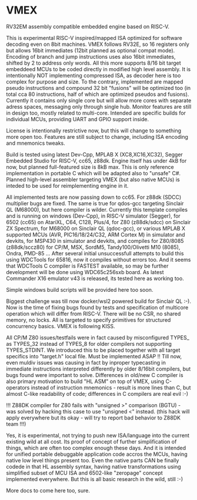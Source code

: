 # VMEX

RV32EM assembly compatible embedded engine based on RISC-V.

This is experimental RISC-V inspired/mapped ISA optimized for software decoding even on 8bit machines.
VMEX follows RV32E, so 16 registers only but allows 16bit immediates (12bit planned as optional compat mode).
Encoding of branch and jump instructions uses also 16bit immediates, shifted by 2 to address only words.
All this more supports 8/16 bit target embeddeed MCUs to be coded directly in modified high level assembly.
It is intentionally NOT implementing compressed ISA, as decoder here is too complex for purpose and size.
To the contrary, implemented are mapped pseudo instructions and compound 32 bit "fusions" will be optimized too
(in total cca 80 instructions, half of which are optimized pseudos and fusions).
Currently it contains only single core but will allow more cores with separate adress spaces, messaging only
through single hub. Monitor features are still in design too, mostly related to multi-core.
Intended are specific builds for individual MCUs, providing UART and GPIO support inside.

License is intentionally restrictive now, but this will change to something more open too.
Features are still subject to change, including ISA encoding and mnemonics tweaks.

Build is tested using latest Dev-Cpp, MPLAB X (XC8,XC16,XC32), Segger Embedded Studio for RISC-V, cc65, z88dk.
Engine itself has under 4kB for now, but planned full-featured size is 8kB max.
This is only reference implementation in portable C which will be adapted also to "unsafe" C#.
Planned high-level assembler targeting VMEX (but also native MCUs) is inteded to be used for reimplementing engine in it.

All implemented tests are now passing down to cc65. For z88dk (SDCC) multiplier bugs are fixed.
The same is true for qdos-gcc targeting Sinclair QL (M68000), but here compiler is wilder.
Currently this template compiles and is running on windows (Dev-Cpp), in RISC-V simulator (Segger),
for 6502 (cc65) on AtariXL, C64, C128, Plus/4, for Z80 (z88dk/sdcc) on Sinclair ZX Spectrum,
for M68000 on Sinclair QL (qdoc-gcc), or various MPLAB X supported MCUs (AVR, PIC16/18/24/C32, ARM Cortex M)
in simulator and devkits, for MSP430 in simulator and devkits, and compiles for Z80/8085 (z88dk/sccz80)
for CP/M, MSX, SordM5, Tandy100/Olivetti M10 (8085), Ondra, PMD-85 ...
After several initial unsuccessfull attempts to build this using WDCTools for 65816, now it compiles without errors too.
And it seems that WDCTools C compiler is FASTEST available, so may be further development will be done using WDC65c256sxb board.
As latest Commander X16 emulator v43 is released, its tested here as working too.

Simple windows build scripts will be provided here too soon.

Biggest challenge was till now docker/wsl2 powered build for Sinclair QL :-).
Now is the time of fixing bugs found by tests and specification of multicore operation which will differ from RISC-V.
There will be no CSR, no shared memory, no locks. All is targeted to specify primitives for structured concurrency basics.
VMEX is following KISS.

All CP/M Z80 issues/testfails were in fact caused by misconfigured TYPES_ as TYPES_32 instead of TYPES_8 for older compilers
not supporting TYPES_STDINT. We introduced this to be placed together with all target specifics into "target.h" local file.
Must be implemented ASAP !!
Till now, even muldiv issues was causing in fact by inproper typecasting in immediate instructions interpreted differently
by older 8/16bit compilers, but bugs found were important to solve.
Differences in old/new C compiler is also primary motivation to build "HL ASM" on top of VMEX, using C-operators
instead of instruction mnemonics - result is more lines than C, but almost C-like readability of code;
differences in C compilers are real evil :-)

!!! Z88DK compiler for Z80 fails with "unsigned >" comparison (BGTU) - was solved by hacking this case to use "unsigned <" instead.
(this hack will apply everywhere but its okay - will try to report bad behavior to Z88DK team !!!)

Yes, it is experimental, not trying to push new ISA/language into the current existing wild at all cost.
Its proof of concept of further simplification of things, which are often too complex enough these days.
And it is intended for unified portable debuggable application code accros the MCUs,
having native low level things present too. Even the native parts CAN be finally codede in that HL assembly syntax,
having native transformations using simplified subset of MCU ISA and 6502-like "zeropage" concept implemented everywhere.
But this is all basic research in the wild, still :-)

More docs to come here too, sure.
